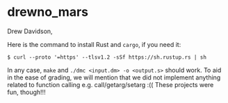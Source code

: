 # drewno_mars

Drew Davidson, 

Here is the command to install Rust and `cargo`, if you need it:

```shell
$ curl --proto '=https' --tlsv1.2 -sSf https://sh.rustup.rs | sh
```

In any case, `make` and `./dmc <input.dm> -o <output.s>` should work. To aid in the ease of grading, we will mention that we did not implement anything related to function calling e.g. call/getarg/setarg :(( These projects were fun, though!!! 